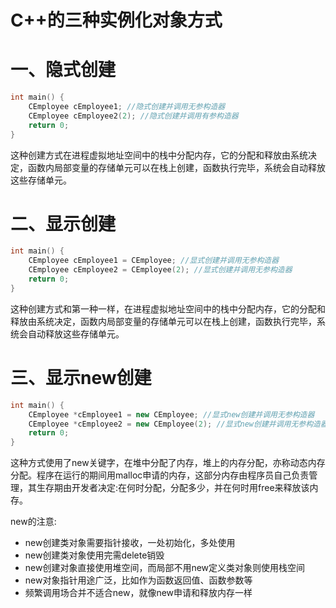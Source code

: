 # C++的三种实例化对象方式

# 一、隐式创建

```c++
int main() {
    CEmployee cEmployee1; //隐式创建并调用无参构造器
    CEmployee cEmployee2(2); //隐式创建并调用有参构造器
    return 0;
}
```

这种创建方式在进程虚拟地址空间中的栈中分配内存，它的分配和释放由系统决定，函数内局部变量的存储单元可以在栈上创建，函数执行完毕，系统会自动释放这些存储单元。

# 二、显示创建

```c++
int main() {
    CEmployee cEmployee1 = CEmployee; //显式创建并调用无参构造器
    CEmployee cEmployee2 = CEmployee(2); //显式创建并调用无参构造器
    return 0;
}
```

这种创建方式和第一种一样，在进程虚拟地址空间中的栈中分配内存，它的分配和释放由系统决定，函数内局部变量的存储单元可以在栈上创建，函数执行完毕，系统会自动释放这些存储单元。

# 三、显示new创建

```c++
int main() {
    CEmployee *cEmployee1 = new CEmployee; //显式new创建并调用无参构造器
    CEmployee *cEmployee2 = new CEmployee(2); //显式new创建并调用无参构造器
    return 0;
}
```

这种方式使用了new关键字，在堆中分配了内存，堆上的内存分配，亦称动态内存分配。程序在运行的期间用malloc申请的内存，这部分内存由程序员自己负责管理，其生存期由开发者决定:在何时分配，分配多少，并在何时用free来释放该内存。

new的注意:

- new创建类对象需要指针接收，一处初始化，多处使用
- new创建类对象使用完需delete销毁
- new创建对象直接使用堆空间，而局部不用new定义类对象则使用栈空间
- new对象指针用途广泛，比如作为函数返回值、函数参数等
- 频繁调用场合并不适合new，就像new申请和释放内存一样